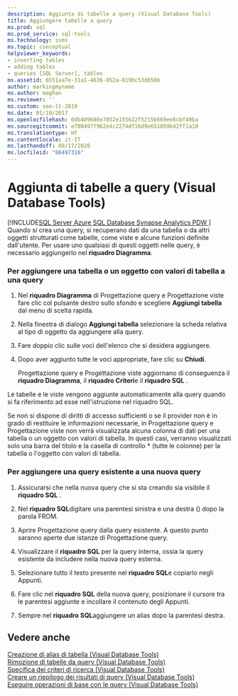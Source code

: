 ```yaml
---
description: Aggiunta di tabelle a query (Visual Database Tools)
title: Aggiungere tabelle a query
ms.prod: sql
ms.prod_service: sql-tools
ms.technology: ssms
ms.topic: conceptual
helpviewer_keywords:
- inserting tables
- adding tables
- queries [SQL Server], tables
ms.assetid: 6551aa7e-31a1-4636-852a-819bc53d658b
author: markingmyname
ms.author: maghan
ms.reviewer: ''
ms.custom: seo-lt-2019
ms.date: 01/19/2017
ms.openlocfilehash: 6db409686e7852e155622f5215b669ee6cbf49ba
ms.sourcegitcommit: e700497f962e4c2274df16d9e651059b42ff1a10
ms.translationtype: HT
ms.contentlocale: it-IT
ms.lasthandoff: 08/17/2020
ms.locfileid: "88497316"
---
```

# <a name="add-tables-to-queries-visual-database-tools"></a>Aggiunta di tabelle a query (Visual Database Tools)

[!INCLUDE[SQL Server Azure SQL Database Synapse Analytics PDW ](../../includes/applies-to-version/sql-asdb-asdbmi-asa-pdw.md)]
Quando si crea una query, si recuperano dati da una tabella o da altri oggetti strutturati come tabelle, come viste e alcune funzioni definite dall'utente. Per usare uno qualsiasi di questi oggetti nelle query, è necessario aggiungerlo nel **riquadro Diagramma**.  
  
### <a name="to-add-a-table-or-table-valued-object-to-a-query"></a>Per aggiungere una tabella o un oggetto con valori di tabella a una query  
  
1.  Nel **riquadro Diagramma** di Progettazione query e Progettazione viste fare clic col pulsante destro sullo sfondo e scegliere **Aggiungi tabella** dal menu di scelta rapida.  
  
2.  Nella finestra di dialogo **Aggiungi tabella** selezionare la scheda relativa al tipo di oggetto da aggiungere alla query.  
  
3.  Fare doppio clic sulle voci dell'elenco che si desidera aggiungere.  
  
4.  Dopo aver aggiunto tutte le voci appropriate, fare clic su **Chiudi**.  
  
    Progettazione query e Progettazione viste aggiornano di conseguenza il **riquadro Diagramma**, il **riquadro Criteri**e il **riquadro SQL** .  
  
Le tabelle e le viste vengono aggiunte automaticamente alla query quando si fa riferimento ad esse nell'istruzione nel riquadro SQL.  
  
Se non si dispone di diritti di accesso sufficienti o se il provider non è in grado di restituire le informazioni necessarie, in Progettazione query e Progettazione viste non verrà visualizzata alcuna colonna di dati per una tabella o un oggetto con valori di tabella. In questi casi, verranno visualizzati solo una barra del titolo e la casella di controllo * (tutte le colonne) per la tabella o l'oggetto con valori di tabella.  
  
### <a name="to-add-an-existing-query-to-a-new-query"></a>Per aggiungere una query esistente a una nuova query  
  
1.  Assicurarsi che nella nuova query che si sta creando sia visibile il **riquadro SQL** .  
  
2.  Nel **riquadro SQL**digitare una parentesi sinistra e una destra () dopo la parola FROM.  
  
3.  Aprire Progettazione query dalla query esistente. A questo punto saranno aperte due istanze di Progettazione query.  
  
4.  Visualizzare il **riquadro SQL** per la query interna, ossia la query esistente da includere nella nuova query esterna.  
  
5.  Selezionare tutto il testo presente nel **riquadro SQL**e copiarlo negli Appunti.  
  
6.  Fare clic nel **riquadro SQL** della nuova query, posizionare il cursore tra le parentesi aggiunte e incollare il contenuto degli Appunti.  
  
7.  Sempre nel **riquadro SQL**aggiungere un alias dopo la parentesi destra.  
  
## <a name="see-also"></a>Vedere anche  
[Creazione di alias di tabella &#40;Visual Database Tools&#41;](../../ssms/visual-db-tools/create-table-aliases-visual-database-tools.md)  
[Rimozione di tabelle da query &#40;Visual Database Tools&#41;](../../ssms/visual-db-tools/remove-tables-from-queries-visual-database-tools.md)  
[Specifica dei criteri di ricerca &#40;Visual Database Tools&#41;](../../ssms/visual-db-tools/specify-search-criteria-visual-database-tools.md)  
[Creare un riepilogo dei risultati di query &#40;Visual Database Tools&#41;](../../ssms/visual-db-tools/summarize-query-results-visual-database-tools.md)  
[Eseguire operazioni di base con le query &#40;Visual Database Tools&#41;](../../ssms/visual-db-tools/perform-basic-operations-with-queries-visual-database-tools.md)  
  
